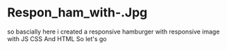 # Respon_ham_with-.Jpg

 so bascially  here i created a responsive hamburger with responsive image with JS CSS And HTML So let's go 
